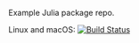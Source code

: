 Example Julia package repo.

<!-- [![Example](http://pkg.julialang.org/badges/Example_0.6.svg)](http://pkg.julialang.org/?pkg=Example)
[![Example](http://pkg.julialang.org/badges/Example_0.7.svg)](http://pkg.julialang.org/?pkg=Example)
[![](https://img.shields.io/badge/docs-stable-blue.svg)](https://JuliaLang.github.io/Example.jl/stable)
[![](https://img.shields.io/badge/docs-dev-blue.svg)](https://JuliaLang.github.io/Example.jl/dev) -->

Linux and macOS: [![Build Status](https://travis-ci.org/lwoo1999/Example.jl.svg?branch=master)](https://travis-ci.org/lwoo1999/Example.jl)
<!-- 
[![Coverage Status](https://coveralls.io/repos/JuliaLang/Example.jl/badge.svg?branch=master)](https://coveralls.io/r/JuliaLang/Example.jl?branch=master)
[![codecov.io](http://codecov.io/github/JuliaLang/Example.jl/coverage.svg?branch=master)](http://codecov.io/github/JuliaLang/Example.jl?branch=master) -->
